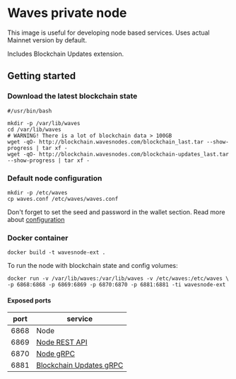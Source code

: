 Waves private node
===

This image is useful for developing node based services. Uses actual Mainnet version by default.

Includes Blockchain Updates extension.

Getting started
---

### Download the latest blockchain state

    #/usr/bin/bash 

    mkdir -p /var/lib/waves
    cd /var/lib/waves
    # WARNING! There is a lot of blockchain data > 100GB
    wget -qO- http://blockchain.wavesnodes.com/blockchain_last.tar --show-progress | tar xf -
    wget -qO- http://blockchain.wavesnodes.com/blockchain-updates_last.tar --show-progress | tar xf -

### Default node configuration

    mkdir -p /etc/waves
    cp waves.conf /etc/waves/waves.conf

Don't forget to set the seed and password in the wallet section.
Read more about [configuration](https://docs.waves.tech/en/waves-node/node-configuration)

### Docker container

    docker build -t wavesnode-ext .

To run the node with blockchain state and config volumes:

    docker run -v /var/lib/waves:/var/lib/waves -v /etc/waves:/etc/waves \
    -p 6868:6868 -p 6869:6869 -p 6870:6870 -p 6881:6881 -ti wavesnode-ext

#### Exposed ports
    
| port | service |
|:---:|---|
|6868| Node |
|6869| [Node REST API](https://docs.waves.tech/en/waves-node/node-api/) |
|6870| [Node gRPC](https://docs.waves.tech/en/waves-node/extensions/grpc-server) |
|6881| [Blockchain Updates gRPC](https://docs.waves.tech/en/waves-node/extensions/blockchain-updates) |
